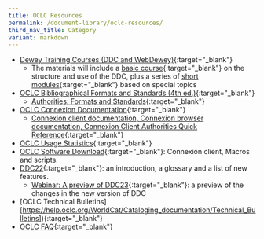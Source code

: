 ```yaml
---
title: OCLC Resources
permalink: /document-library/oclc-resources/
third_nav_title: Category
variant: markdown
---
```

- [Dewey Training Courses (DDC and WebDewey)](http://www.oclc.org/dewey/resources/teachingsite/ddc22/default.htm#basic){:target="_blank"}
	- The materials will include a [basic course](http://www.oclc.org/dewey/resources/teachingsite/ddc22/default.htm#basic){:target="_blank"} on the structure and use of the DDC, plus a series of [short modules](http://www.oclc.org/dewey/resources/teachingsite/ddc22/default.htm#short){:target="_blank"} based on special topics
- [OCLC Bibliographical Formats and Standards (4th ed.)](http://www.oclc.org/bibformats/default.htm){:target="_blank"}
	- [Authorities: Formats and Standards](http://www.oclc.org/support/documentation/worldcat/authorities/authformat/default.htm){:target="_blank"}
- [OCLC Connexion Documentation](http://www.oclc.org/support/documentation/connexion/default.htm){:target="_blank"}
	- [Connexion client documentation, Connexion browser documentation, Connexion Client Authorities Quick Reference](http://www.oclc.org/support/documentation/connexion/client/authorities/authquickref/clientauthoritiesquickreference.pdf){:target="_blank"}
- [OCLC Usage Statistics](http://www.stats.oclc.org/cusp/nav){:target="_blank"}
- [OCLC Software Download](http://psw.oclc.org/login.aspx){:target="_blank"}: Connexion client, Macros and scripts.
- [DDC22](http://www.oclc.org/dewey/versions/ddc22print/){:target="_blank"}: an introduction, a glossary and a list of new features.
	- [Webinar: A preview of DDC23](http://ddc.typepad.com/025431/2011/03/ddc-23-webinar.html){:target="_blank"}: a preview of the changes in the new version of DDC
- [OCLC Technical Bulletins][https://help.oclc.org/WorldCat/Cataloging_documentation/Technical_Bulletins]){:target="_blank"}
- [OCLC FAQ](http://www.oclc.org/support/questions/default.htm){:target="_blank"}